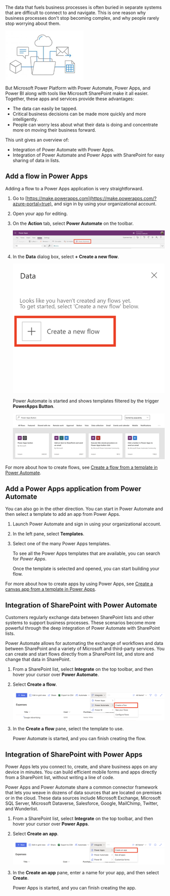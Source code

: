 The data that fuels business processes is often buried in separate systems that are difficult to connect to and navigate. This is one reason why business processes don't stop becoming complex, and why people rarely stop worrying about them.

![Integrate flow shows a cube, comment bubble, cloud, email, and spreadsheet all coming out of a folder.](../media/FlowPlan.png)

But Microsoft Power Platform with Power Automate, Power Apps, and Power BI along with tools like Microsoft SharePoint make it all easier. Together, these apps and services provide these advantages:

- The data can easily be tapped.
- Critical business decisions can be made more quickly and more intelligently.
- People can worry less about what their data is doing and concentrate more on moving their business forward.

This unit gives an overview of:

- Integration of Power Automate with Power Apps.
- Integration of Power Automate and Power Apps with SharePoint for easy sharing of data in lists.

## Add a flow in Power Apps

Adding a flow to a Power Apps application is very straightforward.

1. Go to [https://make.powerapps.com](https://make.powerapps.com/?azure-portal=true), and sign in by using your organizational account.

1. Open your app for editing.

1. On the **Action** tab, select **Power Automate** on the toolbar.

    ![Screenshot of the Power Apps Action tab with the Power Automate button highlighted.](../media/flow-action.png)

1. In the **Data** dialog box, select **+ Create a new flow**.

    ![Screenshot of the Data dialog with the Create a new flow button highlighted.](../media/flow-add.png)

    Power Automate is started and shows templates filtered by the trigger **PowerApps Button**.

    ![Screenshot of search results for PowerApps button.](../media/flow-select-powerapp.png)

For more about how to create flows, see [Create a flow from a template in Power Automate](/flow/get-started-logic-template/?azure-portal=true).

## Add a Power Apps application from Power Automate

You can also go in the other direction. You can start in Power Automate and then select a template to add an app from Power Apps.

1. Launch Power Automate and sign in using your organizational account.

1. In the left pane, select **Templates**.

1. Select one of the many Power Apps templates.

    To see all the Power Apps templates that are available, you can search for *Power Apps*.

    Once the template is selected and opened, you can start building your flow.

For more about how to create apps by using Power Apps, see [Create a canvas app from a template in Power Apps](/powerapps/maker/canvas-apps/get-started-test-drive/?azure-portal=true).

## Integration of SharePoint with Power Automate

Customers regularly exchange data between SharePoint lists and other systems to support business processes. These scenarios become more powerful through the deep integration of Power Automate with SharePoint lists.

Power Automate allows for automating the exchange of workflows and data between SharePoint and a variety of Microsoft and third-party services. You can create and start flows directly from a SharePoint list, and store and change that data in SharePoint.

1. From a SharePoint list, select **Integrate** on the top toolbar, and then hover your cursor over **Power Automate**.

1. Select **Create a flow**.  

    ![Screenshot of SharePoint toolbar with the Flow menu expanded and the Create a flow option highlighted.](../media/flow-sharepoint-flow.png)

1. In the **Create a flow** pane, select the template to use.

    Power Automate is started, and you can finish creating the flow.

## Integration of SharePoint with Power Apps

Power Apps lets you connect to, create, and share business apps on any device in minutes. You can build efficient mobile forms and apps directly from a SharePoint list, without writing a line of code.

Power Apps and Power Automate share a common connector framework that lets you weave in dozens of data sources that are located on premises or in the cloud. These data sources include Microsoft Exchange, Microsoft SQL Server, Microsoft Dataverse, Salesforce, Google, MailChimp, Twitter, and Wunderlist.

1. From a SharePoint list, select **Integrate** on the top toolbar, and then hover your cursor over **Power Apps**.

1. Select **Create an app**.

    ![Screenshot of SharePoint toolbar with the PowerApps menu expanded and the Create an app option highlighted.](../media/flow-sharepoint-powerapps.png)

1. In the **Create an app** pane, enter a name for your app, and then select **Create**.

    Power Apps is started, and you can finish creating the app.
